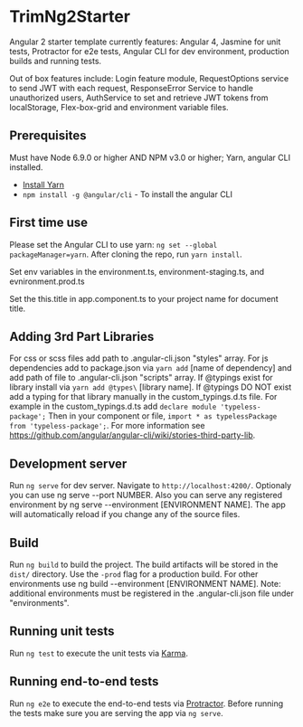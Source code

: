 # TrimNg2Starter

Angular 2 starter template currently features: Angular 4, Jasmine for unit tests, Protractor for e2e tests, Angular CLI for dev environment, production builds and running tests.

Out of box features include: Login feature module, RequestOptions service to send JWT with each request, ResponseError Service to handle unauthorized users, AuthService to set and retrieve JWT tokens from localStorage, Flex-box-grid and environment variable files.

## Prerequisites

Must have Node 6.9.0 or higher AND NPM v3.0 or higher; Yarn, angular CLI 
installed.

* [Install Yarn](https://yarnpkg.com/en/docs/install)
* `npm install -g @angular/cli` - To install the angular CLI

## First time use

Please set the Angular CLI to use yarn: `ng set --global packageManager=yarn`.
After cloning the repo, run `yarn install`.

Set env variables in the environment.ts, environment-staging.ts, and evnironment.prod.ts

Set the this.title in app.component.ts to your project name for document title.

## Adding 3rd Part Libraries

For css or scss files add path to .angular-cli.json "styles" array. For js dependencies add to package.json via `yarn add` [name of dependency] and add path of file to .angular-cli.json "scripts" array.  If @typings exist for library install via `yarn add @types\` [library name].  If @typings DO NOT exist add a typing for that library manually in the custom_typings.d.ts file. For example in the custom_typings.d.ts add `declare module 'typeless-package';` Then in your component or file, `import * as typelessPackage from 'typeless-package';`. For more information see https://github.com/angular/angular-cli/wiki/stories-third-party-lib.

## Development server

Run `ng serve` for dev server. Navigate to `http://localhost:4200/`. 
Optionaly you can use ng serve --port NUMBER.  Also you can serve any registered environment by ng serve --environment [ENVIRONMENT NAME]. The app will automatically reload if you change any of the source files.

## Build

Run `ng build` to build the project. The build artifacts will be stored in the `dist/` directory. Use the `-prod` flag for a production build. For other environments use ng build --environment [ENVIRONMENT NAME]. Note: additional environments must be registered in the .angular-cli.json file under "environments".

## Running unit tests

Run `ng test` to execute the unit tests via [Karma](https://karma-runner.github.io).

## Running end-to-end tests

Run `ng e2e` to execute the end-to-end tests via [Protractor](http://www.protractortest.org/).
Before running the tests make sure you are serving the app via `ng serve`.
